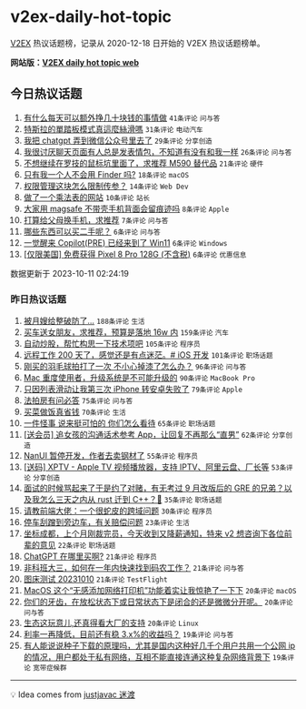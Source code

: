 # v2ex-daily-hot-topic

[V2EX](https://www.v2ex.com/) 热议话题榜，记录从 2020-12-18 日开始的 V2EX 热议话题榜单。

**网站版：[V2EX daily hot topic web](https://boojack.github.io/v2ex-daily-hot-topic-web/)**

## 今日热议话题

<!-- TODAY BEGIN -->

1. [有什么每天可以额外挣几十块钱的事情做](https://www.v2ex.com/t/980843) `41条评论` `问与答`
1. [特斯拉的單踏板模式真這麼絲滑嗎](https://www.v2ex.com/t/980846) `31条评论` `电动汽车`
1. [我把 chatgpt 弄到微信公众号里去了](https://www.v2ex.com/t/980849) `29条评论` `分享创造`
1. [我很讨厌聊天页面有人总是发表情包，不知道有没有和我一样](https://www.v2ex.com/t/980867) `26条评论` `问与答`
1. [不想继续在罗技的鼠标坑里面了，求推荐 M590 替代品](https://www.v2ex.com/t/980847) `21条评论` `硬件`
1. [只有我一个人不会用 Finder 吗?](https://www.v2ex.com/t/980859) `18条评论` `macOS`
1. [权限管理这块怎么限制传参？](https://www.v2ex.com/t/980835) `14条评论` `Web Dev`
1. [做了一个乘法表的网站](https://www.v2ex.com/t/980844) `10条评论` `站长`
1. [大家用 magsafe 不带壳手机背面会留痕迹吗](https://www.v2ex.com/t/980873) `8条评论` `Apple`
1. [打算给父母换手机，求推荐](https://www.v2ex.com/t/980868) `7条评论` `问与答`
1. [哪些东西可以买二手呢？](https://www.v2ex.com/t/980860) `6条评论` `问与答`
1. [一觉醒来 Copilot(PRE) 已经来到了 Win11](https://www.v2ex.com/t/980839) `6条评论` `Windows`
1. [[仅限美国] 免费获得 Pixel 8 Pro 128G (不含税)](https://www.v2ex.com/t/980832) `6条评论` `优惠信息`

数据更新于 2023-10-11 02:24:19

<!-- TODAY END -->

### 昨日热议话题

<!-- YESTERDAY BEGIN -->

1. [被月嫂给整破防了...](https://www.v2ex.com/t/980525) `188条评论` `生活`
1. [买车送女朋友，求推荐，预算是落地 16w 内](https://www.v2ex.com/t/980477) `159条评论` `汽车`
1. [自动炒股，帮忙构思一下技术项吧](https://www.v2ex.com/t/980522) `105条评论` `程序员`
1. [远程工作 200 天了，感觉还是有点迷茫。# iOS 开发](https://www.v2ex.com/t/980628) `101条评论` `职场话题`
1. [刚买的羽毛球拍打了一次 不小心掉漆了怎么办？](https://www.v2ex.com/t/980465) `96条评论` `问与答`
1. [Mac 重度使用者，升级系统是不可能升级的](https://www.v2ex.com/t/980635) `90条评论` `MacBook Pro`
1. [只因列表滑动让我第三次 iPhone 转安卓失败了](https://www.v2ex.com/t/980471) `79条评论` `Apple`
1. [法拍房有问必答](https://www.v2ex.com/t/980506) `75条评论` `问与答`
1. [买菜做饭真省钱](https://www.v2ex.com/t/980625) `70条评论` `生活`
1. [一件怪事 说来挺可怕的 你们怎么看待](https://www.v2ex.com/t/980582) `65条评论` `职场话题`
1. [[送会员] 追女孩的沟通话术参考 App，让回复不再那么“直男”](https://www.v2ex.com/t/980605) `62条评论` `分享创造`
1. [NanUI 暂停开发，作者去卖钢材了](https://www.v2ex.com/t/980517) `55条评论` `程序员`
1. [[送码] XPTV - Apple TV 视频播放器，支持 IPTV、阿里云盘、厂长等](https://www.v2ex.com/t/980604) `53条评论` `分享创造`
1. [面试的时候骂起来了于是约了对赌，有无考过 9 月改版后的 GRE 的兄弟？以及我怎么三天之内从 rust 迁到 C++？🤌](https://www.v2ex.com/t/980735) `35条评论` `职场话题`
1. [请教前端大佬：一个很蛇皮的跨域问题](https://www.v2ex.com/t/980531) `30条评论` `程序员`
1. [停车刮蹭到旁边车，有关赔偿问题](https://www.v2ex.com/t/980563) `23条评论` `生活`
1. [坐标成都，上个月刚裁完员，今天收到又降薪通知，特来 v2 想咨询下各位前辈的意见](https://www.v2ex.com/t/980596) `22条评论` `职场话题`
1. [ChatGPT 在哪里买啊?](https://www.v2ex.com/t/980661) `21条评论` `程序员`
1. [非科班大三，如何在一年内快速找到码农工作？](https://www.v2ex.com/t/980478) `21条评论` `问与答`
1. [图床测试 20231010](https://www.v2ex.com/t/980472) `21条评论` `TestFlight`
1. [MacOS 这个“无感添加网络打印机”功能着实让我惊艳了一下下](https://www.v2ex.com/t/980677) `20条评论` `macOS`
1. [你们的牙齿，在放松状态下或日常状态下是闭合的还是微微分开呢。](https://www.v2ex.com/t/980589) `20条评论` `问与答`
1. [生态这玩意儿,还真得看大厂的支持](https://www.v2ex.com/t/980536) `20条评论` `Linux`
1. [利率一再降低，目前还有稳 3.x%的收益吗？](https://www.v2ex.com/t/980606) `19条评论` `问与答`
1. [有人能说说种子下载的原理吗，尤其是国内这种好几千个用户共用一个公网 ip 的情况，用户都处于私有网络，互相不能直接连通这种复杂网络背景下](https://www.v2ex.com/t/980561) `19条评论` `宽带症候群`

<!-- YESTERDAY END -->

---

💡 Idea comes from [justjavac 迷渡](https://github.com/justjavac/)
